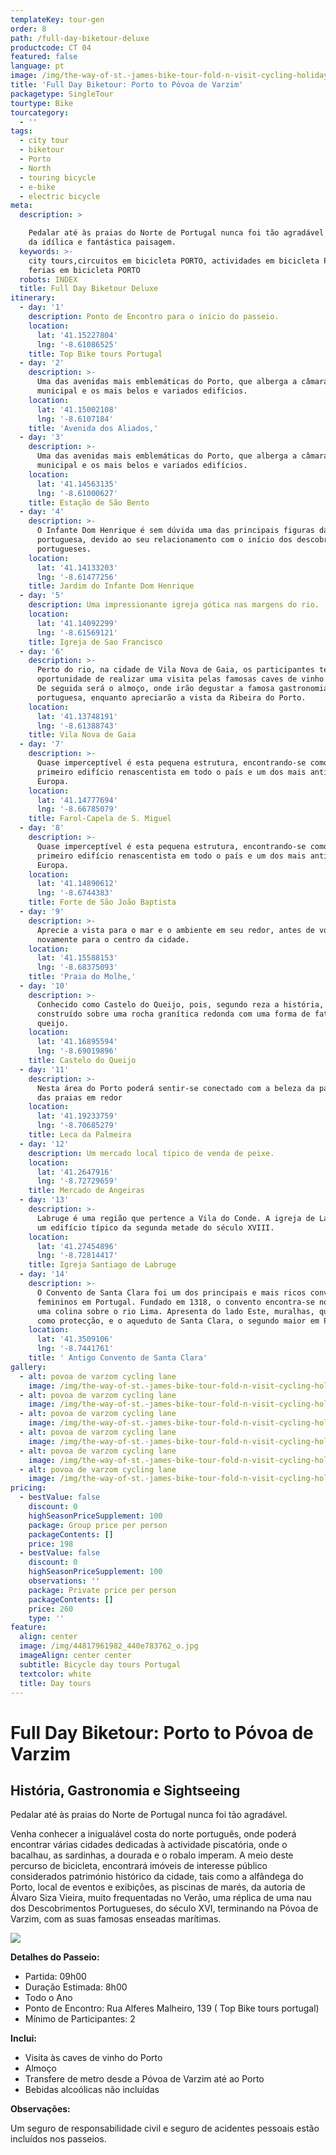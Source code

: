 ```yaml
---
templateKey: tour-gen
order: 8
path: /full-day-biketour-deluxe
productcode: CT 04
featured: false
language: pt
image: /img/the-way-of-st.-james-bike-tour-fold-n-visit-cycling-holidays-3296.jpg
title: 'Full Day Biketour: Porto to Póvoa de Varzim'
packagetype: SingleTour
tourtype: Bike
tourcategory:
  - ''
tags:
  - city tour
  - biketour
  - Porto
  - North
  - touring bicycle
  - e-bike
  - electric bicycle
meta:
  description: >

    Pedalar até às praias do Norte de Portugal nunca foi tão agradável ao sabor
    da idílica e fantástica paisagem. 
  keywords: >-
    city tours,circuitos em bicicleta PORTO, actividades em bicicleta PORTO,
    ferias em bicicleta PORTO
  robots: INDEX
  title: Full Day Biketour Deluxe
itinerary:
  - day: '1'
    description: Ponto de Encontro para o início do passeio.
    location:
      lat: '41.15227804'
      lng: '-8.61086525'
    title: Top Bike tours Portugal
  - day: '2'
    description: >-
      Uma das avenidas mais emblemáticas do Porto, que alberga a câmara
      municipal e os mais belos e variados edifícios.
    location:
      lat: '41.15002108'
      lng: '-8.6107184'
    title: 'Avenida dos Aliados,'
  - day: '3'
    description: >-
      Uma das avenidas mais emblemáticas do Porto, que alberga a câmara
      municipal e os mais belos e variados edifícios.
    location:
      lat: '41.14563135'
      lng: '-8.61000627'
    title: Estação de São Bento
  - day: '4'
    description: >-
      O Infante Dom Henrique é sem dúvida uma das principais figuras da história
      portuguesa, devido ao seu relacionamento com o início dos descobrimentos
      portugueses.
    location:
      lat: '41.14133203'
      lng: '-8.61477256'
    title: Jardim do Infante Dom Henrique
  - day: '5'
    description: Uma impressionante igreja gótica nas margens do rio.
    location:
      lat: '41.14092299'
      lng: '-8.61569121'
    title: Igreja de Sao Francisco
  - day: '6'
    description: >-
      Perto do rio, na cidade de Vila Nova de Gaia, os participantes terão a
      oportunidade de realizar uma visita pelas famosas caves de vinho do Porto.
      De seguida será o almoço, onde irão degustar a famosa gastronomia
      portuguesa, enquanto apreciarão a vista da Ribeira do Porto.
    location:
      lat: '41.13748191'
      lng: '-8.61388743'
    title: Vila Nova de Gaia
  - day: '7'
    description: >-
      Quase imperceptível é esta pequena estrutura, encontrando-se como o
      primeiro edifício renascentista em todo o país e um dos mais antigos da
      Europa.
    location:
      lat: '41.14777694'
      lng: '-8.66785079'
    title: Farol-Capela de S. Miguel
  - day: '8'
    description: >-
      Quase imperceptível é esta pequena estrutura, encontrando-se como o
      primeiro edifício renascentista em todo o país e um dos mais antigos da
      Europa.
    location:
      lat: '41.14890612'
      lng: '-8.6744383'
    title: Forte de São João Baptista
  - day: '9'
    description: >-
      Aprecie a vista para o mar e o ambiente em seu redor, antes de voltar
      novamente para o centro da cidade.
    location:
      lat: '41.15588153'
      lng: '-8.68375093'
    title: 'Praia do Molhe,'
  - day: '10'
    description: >-
      Conhecido como Castelo do Queijo, pois, segundo reza a história, foi
      construído sobre uma rocha granítica redonda com uma forma de fatia de
      queijo.
    location:
      lat: '41.16895594'
      lng: '-8.69019896'
    title: Castelo do Queijo
  - day: '11'
    description: >-
      Nesta área do Porto poderá sentir-se conectado com a beleza da paisagem e
      das praias em redor
    location:
      lat: '41.19233759'
      lng: '-8.70685279'
    title: Leca da Palmeira
  - day: '12'
    description: Um mercado local típico de venda de peixe.
    location:
      lat: '41.2647916'
      lng: '-8.72729659'
    title: Mercado de Angeiras
  - day: '13'
    description: >-
      Labruge é uma região que pertence a Vila do Conde. A igreja de Labruge é
      um edifício típico da segunda metade do século XVIII.
    location:
      lat: '41.27454896'
      lng: '-8.72814417'
    title: Igreja Santiago de Labruge
  - day: '14'
    description: >-
      O Convento de Santa Clara foi um dos principais e mais ricos conventos
      femininos em Portugal. Fundado em 1318, o convento encontra-se no topo de
      uma colina sobre o rio Lima. Apresenta do lado Este, muralhas, que servem
      como protecção, e o aqueduto de Santa Clara, o segundo maior em Portugal.
    location:
      lat: '41.3509106'
      lng: '-8.7441761'
    title: ' Antigo Convento de Santa Clara'
gallery:
  - alt: povoa de varzom cycling lane
    image: /img/the-way-of-st.-james-bike-tour-fold-n-visit-cycling-holidays-1753.jpg
  - alt: povoa de varzom cycling lane
    image: /img/the-way-of-st.-james-bike-tour-fold-n-visit-cycling-holidays-3346.jpg
  - alt: povoa de varzom cycling lane
    image: /img/the-way-of-st.-james-bike-tour-fold-n-visit-cycling-holidays-3477.jpg
  - alt: povoa de varzom cycling lane
    image: /img/the-way-of-st.-james-bike-tour-fold-n-visit-cycling-holidays-3307.jpg
  - alt: povoa de varzom cycling lane
    image: /img/the-way-of-st.-james-bike-tour-fold-n-visit-cycling-holidays-3253.jpg
  - alt: povoa de varzom cycling lane
    image: /img/the-way-of-st.-james-bike-tour-fold-n-visit-cycling-holidays-1732.jpg
pricing:
  - bestValue: false
    discount: 0
    highSeasonPriceSupplement: 100
    package: Group price per person
    packageContents: []
    price: 198
  - bestValue: false
    discount: 0
    highSeasonPriceSupplement: 100
    observations: ''
    package: Private price per person
    packageContents: []
    price: 260
    type: ''
feature:
  align: center
  image: /img/44817961982_440e783762_o.jpg
  imageAlign: center center
  subtitle: Bicycle day tours Portugal
  textcolor: white
  title: Day tours
---
```

# Full Day Biketour: Porto to Póvoa de Varzim

## História, Gastronomia e Sightseeing

Pedalar até às praias do Norte de Portugal nunca foi tão agradável.



Venha conhecer a inigualável costa do norte português, onde poderá encontrar várias cidades dedicadas à actividade piscatória, onde o bacalhau, as sardinhas, a dourada e o robalo imperam. A meio deste percurso de bicicleta, encontrará imóveis de interesse público considerados património histórico da cidade, tais como a alfândega do Porto, local de eventos e exibições, as piscinas de marés, da autoria de Álvaro Siza Vieira, muito frequentadas no Verão, uma réplica de uma nau dos Descobrimentos Portugueses, do século XVI, terminando na Póvoa de Varzim, com as suas famosas enseadas marítimas.

![](/img/deluxe-bike-tour.png)

**Detalhes do Passeio:**

* Partida: 09h00
* Duração Estimada: 8h00
* Todo o Ano
* Ponto de Encontro: Rua Alferes Malheiro, 139 ( Top Bike tours portugal)
* Mínimo de Participantes: 2

**Inclui:** 

* Visita às caves de vinho do Porto
* Almoço
* Transfere de metro desde a Póvoa de Varzim até ao Porto
* Bebidas alcoólicas não incluídas

**Observações:**

Um seguro de responsabilidade civil e seguro de acidentes pessoais estão incluídos nos passeios.
